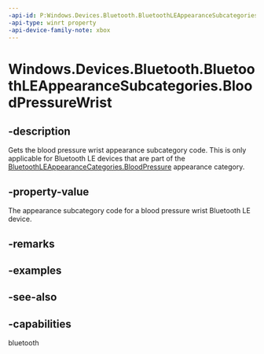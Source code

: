 ```yaml
---
-api-id: P:Windows.Devices.Bluetooth.BluetoothLEAppearanceSubcategories.BloodPressureWrist
-api-type: winrt property
-api-device-family-note: xbox
---
```


<!-- Property syntax
public ushort BloodPressureWrist { get; }
-->

# Windows.Devices.Bluetooth.BluetoothLEAppearanceSubcategories.BloodPressureWrist

## -description
Gets the blood pressure wrist appearance subcategory code. This is only applicable for Bluetooth LE devices that are part of the [BluetoothLEAppearanceCategories.BloodPressure](bluetoothleappearancecategories_bloodpressure.md) appearance category.

## -property-value
The appearance subcategory code for a blood pressure wrist Bluetooth LE device.

## -remarks

## -examples

## -see-also

## -capabilities
bluetooth
